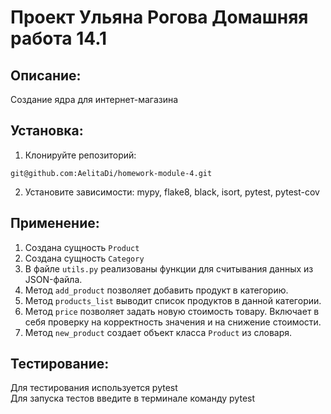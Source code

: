 # Проект Ульяна Рогова Домашняя работа 14.1

## Описание:

Создание ядра для интернет-магазина

## Установка:

1. Клонируйте репозиторий:
```
git@github.com:AelitaDi/homework-module-4.git
```
2. Установите зависимости: mypy, flake8, black, isort, pytest, pytest-cov

## Применение:

1. Создана сущность ``Product``
2. Создана сущность ``Category``
3. В файле ``utils.py`` реализованы функции для считывания данных из JSON-файла.
4. Метод ``add_product`` позволяет добавить продукт в категорию.
5. Метод ``products_list`` выводит список продуктов в данной категории.
6. Метод ``price`` позволяет задать новую стоимость товару. Включает в себя проверку на корректность значения и на снижение стоимости.
7. Метод ``new_product`` создает объект класса ``Product`` из словаря.


## Тестирование:

Для тестирования используется pytest  
Для запуска тестов введите в терминале команду pytest